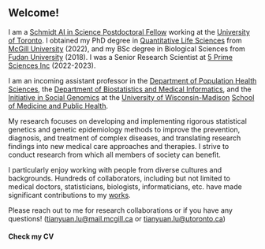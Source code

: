 ## Welcome!

I am a [Schmidt AI in Science Postdoctoral Fellow](https://datasciences.utoronto.ca/schmidt-fellows/) working at the [University of Toronto](https://www.utoronto.ca/). I obtained my PhD degree in [Quantitative Life Sciences](https://www.mcgill.ca/qls/) from [McGill University](https://www.mcgill.ca/) (2022), and my BSc degree in Biological Sciences from [Fudan University](https://www.fudan.edu.cn/en/) (2018). I was a Senior Research Scientist at [5 Prime Sciences Inc](https://5primesciences.com/) (2022-2023).

I am an incoming assistant professor in the [Department of Population Health Sciences](https://pophealth.wisc.edu/), the [Department of Biostatistics and Medical Informatics](https://biostat.wiscweb.wisc.edu/), and the [Initiative in Social Genomics](https://isg.wisc.edu/) at the [University of Wisconsin-Madison](https://www.wisc.edu/) [School of Medicine and Public Health](https://www.med.wisc.edu/). 

My research focuses on developing and implementing rigorous statistical genetics and genetic epidemiology methods to improve the prevention, diagnosis, and treatment of complex diseases, and translating research findings into new medical care approaches and therapies. I strive to conduct research from which all members of society can benefit.

I particularly enjoy working with people from diverse cultures and backgrounds. Hundreds of collaborators, including but not limited to medical doctors, statisticians, biologists, informaticians, etc. have made significant contributions to my [works](https://scholar.google.ca/citations?user=hBnK0YAAAAAJ&hl=en).

Please reach out to me for research collaborations or if you have any questions! (tianyuan.lu@mail.mcgill.ca or tianyuan.lu@utoronto.ca)

#### Check my CV
